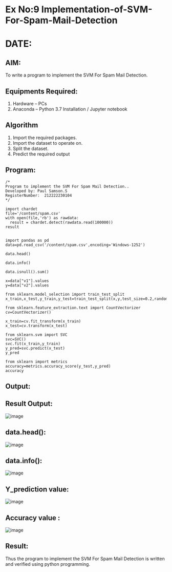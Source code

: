 # Ex No:9 Implementation-of-SVM-For-Spam-Mail-Detection
# DATE:
## AIM:
To write a program to implement the SVM For Spam Mail Detection.

## Equipments Required:
1. Hardware – PCs
2. Anaconda – Python 3.7 Installation / Jupyter notebook

## Algorithm
1. Import the required packages.
2. Import the dataset to operate on.
3. Split the dataset.
4. Predict the required output

## Program:
```
/*
Program to implement the SVM For Spam Mail Detection..
Developed by: Paul Samson.S
RegisterNumber:  212222230104
*/

import chardet
file='/content/spam.csv'
with open(file,'rb') as rawdata:
  result = chardet.detect(rawdata.read(100000))
result


import pandas as pd
data=pd.read_csv('/content/spam.csv',encoding='Windows-1252')

data.head()

data.info()

data.isnull().sum()

x=data["v1"].values
y=data["v2"].values

from sklearn.model_selection import train_test_split
x_train,x_test,y_train,y_test=train_test_split(x,y,test_size=0.2,random_state=0)

from sklearn.feature_extraction.text import CountVectorizer
cv=CountVectorizer()

x_train=cv.fit_transform(x_train)
x_test=cv.transform(x_test)

from sklearn.svm import SVC
svc=SVC()
svc.fit(x_train,y_train)
y_pred=svc.predict(x_test)
y_pred

from sklearn import metrics
accuracy=metrics.accuracy_score(y_test,y_pred)
accuracy

```

## Output:

## Result Output:

![image](https://github.com/Jai-1801/Implementation-of-SVM-For-Spam-Mail-Detection/assets/139335300/7c5f461a-d8d1-41c3-9852-a5041e1c2b61)

## data.head():

![image](https://github.com/Jai-1801/Implementation-of-SVM-For-Spam-Mail-Detection/assets/139335300/32b859d4-a18b-4785-8aad-1238c25b6305)

## data.info():

![image](https://github.com/Jai-1801/Implementation-of-SVM-For-Spam-Mail-Detection/assets/139335300/0f7f3b8e-53c5-4d4e-ae7c-192ff7d9bbdd)

## Y_prediction value:

![image](https://github.com/Jai-1801/Implementation-of-SVM-For-Spam-Mail-Detection/assets/139335300/40a5f99f-4cd1-4b5b-842d-504d1be0c478)

## Accuracy value :

![image](https://github.com/Jai-1801/Implementation-of-SVM-For-Spam-Mail-Detection/assets/139335300/2005b5c8-614e-454f-8f2d-31ef60c3c3d1)

## Result:
Thus the program to implement the SVM For Spam Mail Detection is written and verified using python programming.
